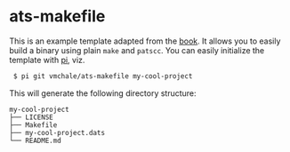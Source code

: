 # ats-makefile

This is an example template adapted from the
[book](http://ats-lang.sourceforge.net/DOCUMENT/INT2PROGINATS/HTML/x89.html). It
allows you to easily build a binary using plain `make` and `patscc`. You can
easily initialize the template with
[pi](http://github.com/vmchale/project-init), viz.

```bash
 $ pi git vmchale/ats-makefile my-cool-project
```

This will generate the following directory structure:

```
my-cool-project
├── LICENSE
├── Makefile
├── my-cool-project.dats
└── README.md
```
